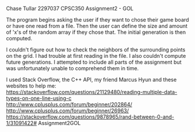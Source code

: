 Chase Tullar
2297037
CPSC350
Assignment2 - GOL

The program begins asking the user if they want to chose their game board
or have one read from a file. Then the user can define the size and amount of 'x's of the random
array if they chose that. The initial generation is then computed.

I couldn't figure out how to check the neighbors of the surrounding points on the grid.
I had trouble at first reading in the file. I also couldn't compute future generations.
I attempted to include all parts of the assignment but was unfortunately unable to
comprehend them in time.

I used Stack Overflow, the C++ API, my friend Marcus Hyun and these websites to help me:
https://stackoverflow.com/questions/21129480/reading-multiple-data-types-on-one-line-using-c
http://www.cplusplus.com/forum/beginner/202864/
http://www.cplusplus.com/forum/beginner/26963/
https://stackoverflow.com/questions/9878965/rand-between-0-and-1/31091422# Assignment2GOL
